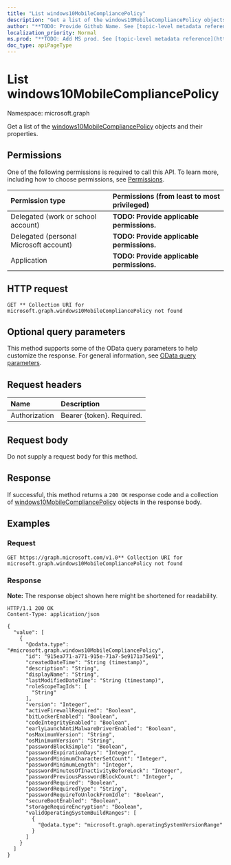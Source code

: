 ```yaml
---
title: "List windows10MobileCompliancePolicy"
description: "Get a list of the windows10MobileCompliancePolicy objects and their properties."
author: "**TODO: Provide Github Name. See [topic-level metadata reference](https://msgo.azurewebsites.net/add/document/guidelines/metadata.html#topic-level-metadata)**"
localization_priority: Normal
ms.prod: "**TODO: Add MS prod. See [topic-level metadata reference](https://msgo.azurewebsites.net/add/document/guidelines/metadata.html#topic-level-metadata)**"
doc_type: apiPageType
---
```


# List windows10MobileCompliancePolicy
Namespace: microsoft.graph



Get a list of the [windows10MobileCompliancePolicy](../resources/windows10mobilecompliancepolicy.md) objects and their properties.

## Permissions
One of the following permissions is required to call this API. To learn more, including how to choose permissions, see [Permissions](/graph/permissions-reference).

|Permission type|Permissions (from least to most privileged)|
|:---|:---|
|Delegated (work or school account)|**TODO: Provide applicable permissions.**|
|Delegated (personal Microsoft account)|**TODO: Provide applicable permissions.**|
|Application|**TODO: Provide applicable permissions.**|

## HTTP request

<!-- {
  "blockType": "ignored"
}
-->
``` http
GET ** Collection URI for microsoft.graph.windows10MobileCompliancePolicy not found
```

## Optional query parameters
This method supports some of the OData query parameters to help customize the response. For general information, see [OData query parameters](/graph/query-parameters).

## Request headers
|Name|Description|
|:---|:---|
|Authorization|Bearer {token}. Required.|

## Request body
Do not supply a request body for this method.

## Response

If successful, this method returns a `200 OK` response code and a collection of [windows10MobileCompliancePolicy](../resources/windows10mobilecompliancepolicy.md) objects in the response body.

## Examples

### Request
<!-- {
  "blockType": "request",
  "name": "list_windows10mobilecompliancepolicy"
}
-->
``` http
GET https://graph.microsoft.com/v1.0** Collection URI for microsoft.graph.windows10MobileCompliancePolicy not found
```


### Response
**Note:** The response object shown here might be shortened for readability.
<!-- {
  "blockType": "response",
  "truncated": true,
  "@odata.type": "Collection(microsoft.graph.windows10MobileCompliancePolicy)"
}
-->
``` http
HTTP/1.1 200 OK
Content-Type: application/json

{
  "value": [
    {
      "@odata.type": "#microsoft.graph.windows10MobileCompliancePolicy",
      "id": "915ea771-a771-915e-71a7-5e9171a75e91",
      "createdDateTime": "String (timestamp)",
      "description": "String",
      "displayName": "String",
      "lastModifiedDateTime": "String (timestamp)",
      "roleScopeTagIds": [
        "String"
      ],
      "version": "Integer",
      "activeFirewallRequired": "Boolean",
      "bitLockerEnabled": "Boolean",
      "codeIntegrityEnabled": "Boolean",
      "earlyLaunchAntiMalwareDriverEnabled": "Boolean",
      "osMaximumVersion": "String",
      "osMinimumVersion": "String",
      "passwordBlockSimple": "Boolean",
      "passwordExpirationDays": "Integer",
      "passwordMinimumCharacterSetCount": "Integer",
      "passwordMinimumLength": "Integer",
      "passwordMinutesOfInactivityBeforeLock": "Integer",
      "passwordPreviousPasswordBlockCount": "Integer",
      "passwordRequired": "Boolean",
      "passwordRequiredType": "String",
      "passwordRequireToUnlockFromIdle": "Boolean",
      "secureBootEnabled": "Boolean",
      "storageRequireEncryption": "Boolean",
      "validOperatingSystemBuildRanges": [
        {
          "@odata.type": "microsoft.graph.operatingSystemVersionRange"
        }
      ]
    }
  ]
}
```

